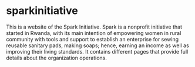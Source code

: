 # sparkinitiative
This is a website of the Spark Initiative. Spark is a nonprofit initiative that started in Rwanda, with its main intention of empowering women in rural community with tools and support to establish an enterprise for sewing reusable sanitary pads, making soaps; hence, earning an income as well as improving their living standards. 
It contains different pages that provide full details about the organization operations. 
